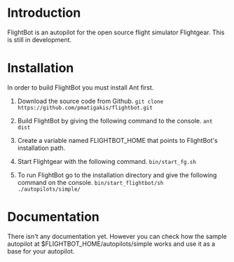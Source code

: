 # Introduction
FlightBot is an autopilot for the open source flight simulator Flightgear.
This is still in development.

# Installation
In order to build FlightBot you must install Ant first.

1. Download the source code from Github.
`git clone https://github.com/pmatigakis/flightbot.git`

2. Build FlightBot by giving the following command to the console.
`ant dist`

3. Create a variable named FLIGHTBOT_HOME that points to FlightBot's installation path.

4. Start Flightgear with the following command.
`bin/start_fg.sh`

5. To run FlightBot go to the installation directory and give the following command on the console.
`bin/start_flightbot/sh ./autopilots/simple/`

# Documentation
There isn't any documentation yet. However you can check how the sample autopilot at
$FLIGHTBOT_HOME/autopilots/simple works and use it as a base for your autopilot.
